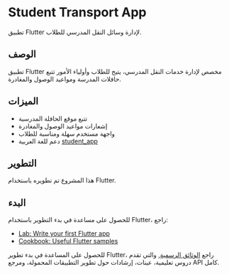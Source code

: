 # Student Transport App

تطبيق Flutter لإدارة وسائل النقل المدرسي للطلاب.

## الوصف

تطبيق Flutter مخصص لإدارة خدمات النقل المدرسي، يتيح للطلاب وأولياء الأمور تتبع حافلات المدرسة ومواعيد الوصول والمغادرة.

## الميزات

- تتبع موقع الحافلة المدرسية
- إشعارات مواعيد الوصول والمغادرة
- واجهة مستخدم سهلة ومناسبة للطلاب
- دعم للغة العربية
[student_app](../%2088student_app/student_app)
## التطوير

هذا المشروع تم تطويره باستخدام Flutter.

## البدء

للحصول على مساعدة في بدء التطوير باستخدام Flutter، راجع:

- [Lab: Write your first Flutter app](https://docs.flutter.dev/get-started/codelab)
- [Cookbook: Useful Flutter samples](https://docs.flutter.dev/cookbook)

للحصول على المساعدة في بدء تطوير Flutter، راجع
[الوثائق الرسمية](https://docs.flutter.dev/), والتي تقدم دروس تعليمية،
عينات، إرشادات حول تطوير التطبيقات المحمولة، ومرجع API كامل.

